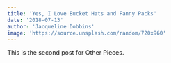 ```yaml
---
title: 'Yes, I Love Bucket Hats and Fanny Packs'
date: '2018-07-13'
author: 'Jacqueline Dobbins'
image: 'https://source.unsplash.com/random/720x960'
---
```


This is the second post for Other Pieces.
